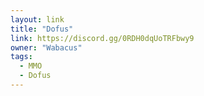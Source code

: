 ```yaml
---
layout: link
title: "Dofus"
link: https://discord.gg/0RDH0dqUoTRFbwy9
owner: "Wabacus"
tags: 
  - MMO
  - Dofus
---
```

